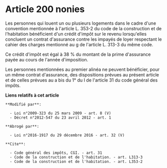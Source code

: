 # Article 200 nonies

Les personnes qui louent un ou plusieurs logements dans le cadre d'une convention mentionnée à l'article L. 353-2 du code de
la construction et de l'habitation bénéficient d'un crédit d'impôt sur le revenu lorsqu'elles concluent un contrat
d'assurance contre les impayés de loyer respectant le cahier des charges mentionné au g de l'article L. 313-3 du même code. 

Ce crédit d'impôt est égal à 38 % du montant de la prime d'assurance payée au cours de l'année d'imposition. 

Les personnes mentionnées au premier alinéa ne peuvent bénéficier, pour un même contrat d'assurance, des dispositions prévues
au présent article et de celles prévues au a bis du 1° du I de l'article 31 du code général des impôts.

**Liens relatifs à cet article**

	**Modifié par**:

	  - Loi n°2009-323 du 25 mars 2009 - art. 8 (V)
	  - Décret n°2012-547 du 23 avril 2012 - art. 1

	**Abrogé par**:

	  - Loi n°2016-1917 du 29 décembre 2016 - art. 32 (V)

	**Cite**:

	  - Code général des impôts, CGI. - art. 31
	  - Code de la construction et de l'habitation. - art. L313-3
	  - Code de la construction et de l'habitation. - art. L353-2
